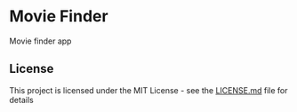 # Movie Finder

Movie finder app

## License

This project is licensed under the MIT License - see the [LICENSE.md](LICENSE.md) file for details
